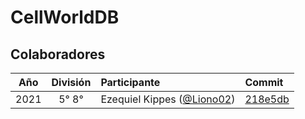 # CellWorldDB
 
## Colaboradores

| Año   | División| Participante                                                | Commit                                                                                                        |
| :---: | :---:   |       :---                                                  | :---                                                                                                          |
| 2021  | 5° 8°   | Ezequiel Kippes ([@Liono02](https://github.com/Liono02))    | [218e5db](https://github.com/ET12DE1Computacion/CellWorldDB/commit/218e5db6549ab4a171a5893b74ded67a1c662973)  |